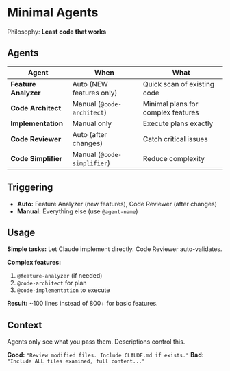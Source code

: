 # Minimal Agents

Philosophy: **Least code that works**

## Agents

| Agent | When | What |
|-------|------|------|
| **Feature Analyzer** | Auto (NEW features only) | Quick scan of existing code |
| **Code Architect** | Manual (`@code-architect`) | Minimal plans for complex features |
| **Implementation** | Manual only | Execute plans exactly |
| **Code Reviewer** | Auto (after changes) | Catch critical issues |
| **Code Simplifier** | Manual (`@code-simplifier`) | Reduce complexity |

## Triggering

- **Auto:** Feature Analyzer (new features), Code Reviewer (after changes)
- **Manual:** Everything else (use `@agent-name`)

## Usage

**Simple tasks:** Let Claude implement directly. Code Reviewer auto-validates.

**Complex features:** 
1. `@feature-analyzer` (if needed)
2. `@code-architect` for plan
3. `@code-implementation` to execute

**Result:** ~100 lines instead of 800+ for basic features.

## Context

Agents only see what you pass them. Descriptions control this.

**Good:** `"Review modified files. Include CLAUDE.md if exists."`
**Bad:** `"Include ALL files examined, full content..."`